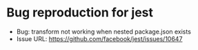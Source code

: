 # Bug reproduction for jest

- Bug: transform not working when nested package.json exists
- Issue URL: https://github.com/facebook/jest/issues/10647
